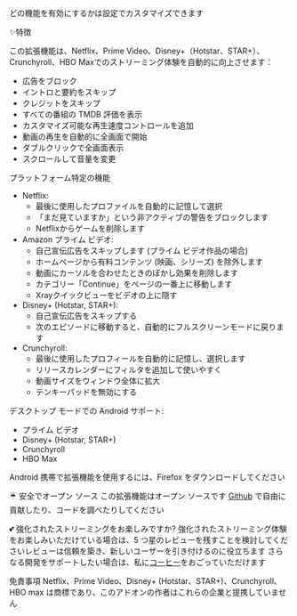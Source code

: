 どの機能を有効にするかは設定でカスタマイズできます

✨特徴

この拡張機能は、Netflix、Prime Video、Disney+（Hotstar、STAR+）、Crunchyroll、HBO Maxでのストリーミング体験を自動的に向上させます：

<ul>
<li>広告をブロック</li>
<li>イントロと要約をスキップ</li>
<li>クレジットをスキップ</li>
<li>すべての番組の TMDB 評価を表示</li>
<li>カスタマイズ可能な再生速度コントロールを追加</li>
<li>動画の再生を自動的に全画面で開始</li>
<li>ダブルクリックで全画面表示</li>
<li>スクロールして音量を変更</li>
</ul>

プラットフォーム特定の機能

<ul>
<li>Netflix:
  <ul>
    <li>最後に使用したプロファイルを自動的に記憶して選択</li>
    <li>「まだ見ていますか」という非アクティブの警告をブロックします</li>
    <li>Netflixからゲームを削除します</li>
  </ul>
</li>

<li>Amazon プライム ビデオ:
  <ul>
    <li>自己宣伝広告をスキップします (プライム ビデオ作品の場合)</li>
    <li>ホームページから有料コンテンツ (映画、シリーズ) を除外します</li>
    <li>動画にカーソルを合わせたときのぼかし効果を削除します</li>
    <li>カテゴリー「Continue」をページの一番上に移動します</li>
    <li>Xrayクイックビューをビデオの上に隠す</li>
  </ul>
</li>

<li>Disney+ (Hotstar, STAR+):
  <ul>
    <li>自己宣伝広告をスキップする</li>
    <li>次のエピソードに移動すると、自動的にフルスクリーンモードに戻ります</li>
  </ul>
</li>

<li>Crunchyroll:
  <ul>
    <li>最後に使用したプロフィールを自動的に記憶し、選択します</li>
    <li>リリースカレンダーにフィルタを追加して使いやすく</li>
    <li>動画サイズをウィンドウ全体に拡大</li>
    <li>テンキーパッドを無効にする</li>
  </ul>
</li>
</ul>

デスクトップ モードでの Android サポート:

<ul>
<li>プライム ビデオ</li>
<li>Disney+ (Hotstar, STAR+)</li>
<li>Crunchyroll</li>
<li>HBO Max</li>
</ul>
Android 携帯で拡張機能を使用するには、Firefox をダウンロードしてください

☔ 安全でオープン ソース
この拡張機能はオープン ソースです <a href="https://github.com/Dreamlinerm/Netflix-Prime-Auto-Skip" target="_blank">Github</a> で自由に貢献したり、コードを調べたりしてください

💕 強化されたストリーミングをお楽しみですか?
強化されたストリーミング体験をお楽しみいただけている場合は、5 つ星のレビューを残すことを検討してくださいレビューは信頼を築き、新しいユーザーを引き付けるのに役立ちます
さらなる開発をサポートしたい場合は、私に<a href="https://github.com/sponsors/Dreamlinerm" target="_blank">コーヒー</a>をおごっていただけます

免責事項
Netflix、Prime Video、Disney+ (Hotstar、STAR+)、Crunchyroll、HBO max は商標であり、このアドオンの作者はこれらの企業と提携していません
